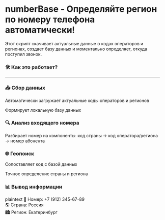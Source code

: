 ﻿# numberBase - Определяйте регион по номеру телефона автоматически!

Этот скрипт скачивает актуальные данные о кодах операторов и регионах, создает базу данных и моментально определяет, откуда поступил звонок.

### 🛠 Как это работает?
<hr>

### 📥 Сбор данных

Автоматически загружает актуальные коды операторов и регионов

Формирует локальную базу данных

### 🔍 Анализ входящего номера

Разбирает номер на компоненты: код страны → код оператора/региона → номер абонента

### 🌐 Геопоиск

Сопоставляет код с базой данных

Точное определение страны и региона

### 📊 Вывод информации

plaintext
📱 Номер: +7 (912) 345-67-89  
🌎 Страна: Россия  
🏙 Регион: Екатеринбург

